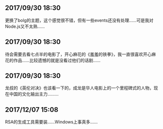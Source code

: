 ## 2017/09/30 18:30

更换了bolg的主题，这个感觉很不错，但有一些events还没有处理……可是我对Node.js又不太熟……

## 2017/09/30 18:30

待会需要去看七点半的电影了，开心麻花的《羞羞的铁拳》，我一直很喜欢开心麻花的作品……比较遗憾的就是没看过他们的话剧……

## 2017/09/30 18:30

龙叔的《英伦对决》也该看一下的，成龙是华人电影上的一个里程碑式的人物，现在中国的文化输出主力………

## 2017/12/07 15:08

RSA的生成工具需要装……Windows上事真多……
